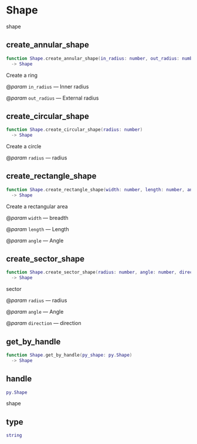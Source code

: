 # Shape

shape

## create_annular_shape

```lua
function Shape.create_annular_shape(in_radius: number, out_radius: number)
  -> Shape
```

Create a ring

@*param* `in_radius` — Inner radius

@*param* `out_radius` — External radius
## create_circular_shape

```lua
function Shape.create_circular_shape(radius: number)
  -> Shape
```

Create a circle

@*param* `radius` — radius
## create_rectangle_shape

```lua
function Shape.create_rectangle_shape(width: number, length: number, angle: number)
  -> Shape
```

Create a rectangular area

@*param* `width` — breadth

@*param* `length` — Length

@*param* `angle` — Angle
## create_sector_shape

```lua
function Shape.create_sector_shape(radius: number, angle: number, direction: number)
  -> Shape
```

sector

@*param* `radius` — radius

@*param* `angle` — Angle

@*param* `direction` — direction
## get_by_handle

```lua
function Shape.get_by_handle(py_shape: py.Shape)
  -> Shape
```

## handle

```lua
py.Shape
```

shape
## type

```lua
string
```


